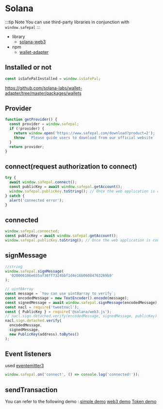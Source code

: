 # Solana

:::tip Note
  You can  use third-party libraries in conjunction with `window.safepal`
:::
- library
    -  [solana-web3](https://solana-labs.github.io/solana-web3.js)
-  npm
    - [wallet-adapter](https://www.npmjs.com/package/@solana/wallet-adapter-react) 

## Installed or not

```js
const isSafePalInstalled = window.isSafePal;
```
https://github.com/solana-labs/wallet-adapter/tree/master/packages/wallets
## Provider

```js
function getProvider() {
  const provider = window.safepal;
  if (!provider) {
    return window.open('https://www.safepal.com/download?product=2');
    throw  `Please guide users to download from our official website`
  }
  return provider;
}
```

## connect(request authorization to connect)

```js
try {
  await window.safepal.connect();
  const publicKey = await window.safepal.getAccount();
  window.safepal.publicKey.toString(); // Once the web application is connected to SafePal,
} catch {
  alert('connected error');
}
```

## connected

```js
window.safepal.connected;
const publicKey = await window.safepal.getAccount();
window.safepal.publicKey.toString(); // Once the web application is connected to SafePal
```

## signMessage

```js
//string
window.safepal.signMessage(
  '020006106e655af38ff7324bbf1d4e16b06084763269b9'
);

// uint8Array
const message = `You can use uint8array to verify`;
const encodedMessage = new TextEncoder().encode(message);
const signedMessage = await window.safepal.signMessage(encodedMessage);
const nacl = require('tweetnacl');
const { PublicKey } = require('@solana/web3.js');
// nacl.sign.detached.verify(encodedMessage, signedMessage, publicKey)
nacl.sign.detached.verify(
  encodedMessage,
  signedMessage,
  new PublicKey(address).toBytes()
);
```

## Event listeners

used [eventemitter3](https://www.npmjs.com/package/eventemitter3)

```js
window.safepal.on('connect', () => console.log('connected!'));
```

## sendTransaction


You can refer to the following demo :
[simple demo](https://github.com/SafePalWallet/safepal-docs/tree/main/example/solana/dapp)
[web3 demo](https://github.com/solana-labs/solana-web3.js)
[Token demo](https://github.com/solana-labs/solana-program-library/tree/master/token/js/examples)


